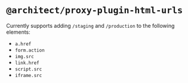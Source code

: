 # `@architect/proxy-plugin-html-urls`

Currently supports adding `/staging` and `/production` to the following elements:

- `a.href`
- `form.action`
- `img.src`
- `link.href`
- `script.src`
- `iframe.src`
